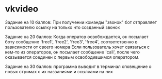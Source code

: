 # vkvideo

Задание на 10 баллов:
При получении команды "звонок" бот отправляет пользователю ссылку на только что созданный звонок

Задание на 20 баллов:
Когда оператор освобождается, он посылает боту сообщение 'free1', 'free2', 'free3', 'free4', соответственно в зависимости от своего номера
Если пользователь хочет связаться с кем-то из операторов, он посылает сообщение 'call', после чего оказывается соединен с первым освободившимся оператором.

Задание на 30 баллов: программа выводит в терминал оповещение о новых стримах с их названиями и ссылками на них
